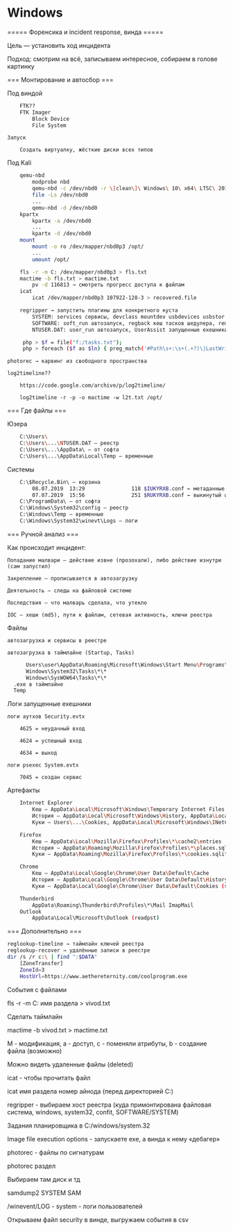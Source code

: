 # Windows

===== Форенсика и incident response, винда =====

Цель — установить ход инцидента

Подход: смотрим на всё, записываем интересное, собираем в голове картинку

=== Монтирование и автосбор ===

Под виндой
```bash
    FTK??
    FTK Imager
        Block Device
        File System
```

    Запуск
    
        Создать виртуалку, жёсткие диски всех типов

Под Kali

```bash
    qemu-nbd
        modprobe nbd
        qemu-nbd -c /dev/nbd0 -r \[clean\]\ Windows\ 10\ x64\ LTSC\ 2019-cl1.vmdk
        file -Ls /dev/nbd0
        ...
        qemu-nbd -d /dev/nbd0
    kpartx
        kpartx -a /dev/nbd0
        ...
        kpartx -d /dev/nbd0
    mount
        mount -o ro /dev/mapper/nbd0p3 /opt/
        ...
        umount /opt/
```

```bash 
    fls -r -m C: /dev/mapper/nbd0p3 > fls.txt
    mactime -b fls.txt > mactime.txt
        pv -d 116813 → смотреть прогресс доступа к файлам
    icat
        icat /dev/mapper/nbd0p3 107922-128-3 > recovered.file
```

```bash
    regripper → запустить плагины для конкретного куста
        SYSTEM: services сервисы, devclass mountdev usbdevices usbstor подключённые usb-девайсы, (network nic nic2 адаптеры и айпи, compname имя компа)
        SOFTWARE: soft_run автозапуск, regback кеш тасков шедулера, removdev юзб-девайсы, (apppaths imagefile перехваты ехешников, installer msis product uninstall установленные проги, networklist vista_wireless вайфайки, winver версия винды)
        NTUSER.DAT: user_run автозапуск, UserAssist запущенные ехешники, recentdocs открытые файлы
```

   ```bash
        php > $f = file("f:/tasks.txt");
        php > foreach ($f as $ln) { preg_match('#Path\s+:\s+(.+?)\|LastWrite\s+:\s+(.+?) \(UTC#s', $ln, $mt); $date = strtotime($mt[2]); echo date("r", $date) . " " . $mt[1] . "\n"; }
```

    photorec → карвинг из свободного пространства
    
    log2timeline??
    
        https://code.google.com/archive/p/log2timeline/
        
        log2timeline -r -p -o mactime -w l2t.txt /opt/



=== Где файлы ===

Юзера

```bash
    C:\Users\
    C:\Users\...\NTUSER.DAT — реестр
    C:\Users\...\AppData\ — от софта
    C:\Users\...\AppData\Local\Temp — временные
```

Системы

```bash
    C:\$Recycle.Bin\ — корзина
        08.07.2019  13:29               118 $IUKYRXB.conf ← метаданные
        07.07.2019  15:56               251 $RUKYRXB.conf ← выкинутый файл
    C:\ProgramData\ — от софта
    C:\Windows\System32\config — реестр
    C:\Windows\Temp — временные
    C:\Windows\System32\winevt\Logs — логи
  ```  


=== Ручной анализ ===

Как происходит инцидент:

    Попадание малвари — действие извне (прозохали), либо действие изнутри (сам запустил)
    
    Закрепление — прописывается в автозагрузку
    
    Деятельность — следы на файловой системе
    
    Последствия — что малварь сделала, что утекло
    
    IOC — хеши (md5), пути к файлам, сетевая активность, ключи реестра


Файлы

    автозагрузка и сервисы в реестре
    
    автозагрузка в таймлайне (Startup, Tasks)
    
  ```bash
        Users\user\AppData\Roaming\Microsoft\Windows\Start Menu\Programs\Startup\*.lnk
        Windows\System32\Tasks\*\*
        Windows\SysWOW64\Tasks\*\*
    .exe в таймлайне
    Temp
  ```

Логи
    запущенные ехешники
    
    логи аутхов Security.evtx
    
        4625 = неудачный вход
        
        4624 = успешный вход
        
        4634 = выход
        
    логи psexec System.evtx
    
        7045 = создан сервис

Артефакты

```bash
    Internet Explorer
        Кеш — AppData\Local\Microsoft\Windows\Temporary Internet Files, AppData\Local\Microsoft\Windows\INetCache\IE\
        История — AppData\Local\Microsoft\Windows\History, AppData\Local\Microsoft\Windows\WebCache
        Куки — Users\...\Cookies, AppData\Local\Microsoft\Windows\INetCookies
```

```bash
    Firefox
        Кеш — AppData\Local\Mozilla\Firefox\Profiles\*\cache2\entries
        История — AppData\Roaming\Mozilla\Firefox\Profiles\*\places.sqlite (select * from moz_places;)
        Куки — AppData\Roaming\Mozilla\Firefox\Profiles\*\cookies.sqlite (select * from moz_cookies;)
```

```bash
    Chrome
        Кеш — AppData\Local\Google\Chrome\User Data\Default\Cache
        История — AppData\Local\Google\Chrome\User Data\Default\History (select * from urls;)
        Куки — AppData\Local\Google\Chrome\User Data\Default\Cookies (select * from cookies;)
```

```bash
    Thunderbird
        AppData\Roaming\Thunderbird\Profiles\*\Mail ImapMail
    Outlook
        AppData\Local\Microsoft\Outlook (readpst)
```


=== Дополнительно ===

```bash
reglookup-timeline → таймлайн ключей реестра
reglookup-recover → удалённые записи в реестре
dir /s /r c:\ | find ":$DATA"
    [ZoneTransfer]
    ZoneId=3
    HostUrl=https://www.aethereternity.com/coolprogram.exe
```



События с файлами

fls -r -m C: имя раздела > vivod.txt

Сделать таймлайн 

mactime -b vivod.txt > mactime.txt

М - модификация, а - доступ, c - поменяли атрибуты, b - создание файла (возможно)

Можно видеть удаленные файлы (deleted)

icat - чтобы прочитать файл 

icat имя раздела номер айнода (перед директорией C:)

regripper - выбираем хост реестра (куда примонтирована файловая система, windows, system32, confit, SOFTWARE/SYSTEM)

Задания планировщика в C:/windows/system.32

Image file execution options - запускаете exe, а винда к нему «дебагер»

photorec - файлы по сигнатурам

photorec раздел

Выбираем там диск и тд

samdump2 SYSTEM SAM

/winevent/LOG - system - логи пользователей

Открываем файл security в винде, выгружаем события в csv
